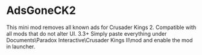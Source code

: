 # AdsGoneCK2
This mini mod removes all known ads for Crusader Kings 2.
Compatible with all mods that do not alter UI.
3.3+
Simply paste everything under Documents\Paradox Interactive\Crusader Kings II\mod and enable the mod in launcher.
